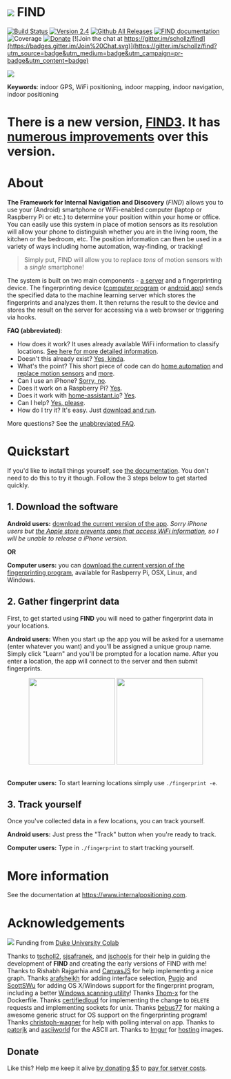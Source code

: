# ![](https://raw.githubusercontent.com/schollz/find/master/static/img/FIND_icon_larger.png) FIND

[![Build Status](https://travis-ci.org/schollz/find.svg?branch=master)](https://travis-ci.org/schollz/find)
[![Version 2.4](https://img.shields.io/badge/version-2.4-brightgreen.svg)](https://www.internalpositioning.com/guide/development/) 
[![Github All Releases](https://img.shields.io/github/downloads/schollz/find/total.svg)](https://github.com/schollz/find/releases)
[![FIND documentation](https://img.shields.io/badge/find-documentation-blue.svg)](https://www.internalpositioning.com/) 
![Coverage](https://img.shields.io/badge/coverage-57%25-orange.svg) 
[![Donate](https://img.shields.io/badge/donate-$1-brown.svg)](https://www.paypal.me/ZackScholl/1.00)
[![Join the chat at https://gitter.im/schollz/find](https://badges.gitter.im/Join%20Chat.svg)](https://gitter.im/schollz/find?utm_source=badge&utm_medium=badge&utm_campaign=pr-badge&utm_content=badge) 

[![](https://raw.githubusercontent.com/schollz/find/master/static/splash.gif)](https://www.internalpositioning.com/)

**Keywords**: indoor GPS, WiFi positioning, indoor mapping, indoor navigation, indoor positioning

# There is a new version, [FIND3](https://github.com/schollz/find3). It has [numerous improvements](https://www.internalpositioning.com/doc/overview.md#new-version) over this version.

# About

**The Framework for Internal Navigation and Discovery** (_FIND_) allows you to use your (Android) smartphone or WiFi-enabled computer (laptop or Raspberry Pi or etc.) to determine your position within your home or office. You can easily use this system in place of motion sensors as its resolution will allow your phone to distinguish whether you are in the living room, the kitchen or the bedroom, etc. The position information can then be used in a variety of ways including home automation, way-finding, or tracking!

> Simply put, FIND will allow you to replace _tons_ of motion sensors with a _single_ smartphone!

The system is built on two main components - [a server](https://ml.internalpositioning.com/) and a fingerprinting device. The fingerprinting device ([computer program](https://github.com/schollz/find/releases/tag/v0.5) or [android app](https://play.google.com/store/apps/details?id=com.hcp.find)) sends the specified data to the machine learning server which stores the fingerprints and analyzes them. It then returns the result to the device and stores the result on the server for accessing via a web browser or triggering via hooks.

**FAQ (abbreviated)**:

- How does it work? It uses already available WiFi information to classify locations. [See here for more detailed information](https://www.internalpositioning.com/faq/#how-does-it-work).
- Doesn't this already exist? [Yes, kinda](https://www.internalpositioning.com/faq/#doesnt-this-already-exist).
- What's the point? This short piece of code can do [home automation](https://www.internalpositioning.com/faq/#can-i-run-the-server-at-home-on-the-lan-connection) and [replace motion sensors](https://www.internalpositioning.com/faq/#can-it-replace-motion-sensors) and [more](https://www.internalpositioning.com/faq/#whats-the-point-of-this).
- Can I use an iPhone? [Sorry, no](https://www.internalpositioning.com/faq/#can-i-use-an-iphone).
- Does it work on a Raspberry Pi? [Yes](https://www.internalpositioning.com/faq/#can-you-run-the-server-on-a-raspberry-pi).
- Does it work with [home-assistant.io](https://home-assistant.io/)? [Yes](https://www.internalpositioning.com/faq/#does-it-work-with-home-assistantio).
- Can I help? [Yes, please](https://github.com/schollz/find/issues).
- How do I try it? It's easy. Just [download and run](https://github.com/schollz/find#usage).

More questions? See the [unabbreviated FAQ](https://www.internalpositioning.com/faq/).

# Quickstart

If you'd like to install things yourself, see [the documentation](https://www.internalpositioning.com/setup/). You don't need to do this to try it though. Follow the 3 steps below to get started quickly.

## 1\. Download the software

**Android users:** [download the current version of the app](https://play.google.com/store/apps/details?id=com.hcp.find). _Sorry iPhone users but [the Apple store prevents apps that access WiFi information](https://www.internalpositioning.com/faq/#can-i-use-an-iphone), so I will be unable to release a iPhone version._

**OR**

**Computer users:** you can [download the current version of the fingerprinting program](https://github.com/schollz/find/releases/tag/v0.5), available for Rasbperry Pi, OSX, Linux, and Windows.

## 2\. Gather fingerprint data

First, to get started using **FIND** you will need to gather fingerprint data in your locations.

**Android users:** When you start up the app you will be asked for a username (enter whatever you want) and you'll be assigned a unique group name. Simply click "Learn" and you'll be prompted for a location name. After you enter a location, the app will connect to the server and then submit fingerprints.

<center><img src="https://i.imgur.com/fbcYom5.png" width="200px">
<img src="https://i.imgur.com/Ab9eXIk.png" width="200px"></center>

<br>

**Computer users:** To start learning locations simply use `./fingerprint -e`.

## 3\. Track yourself

Once you've collected data in a few locations, you can track yourself.

**Android users:** Just press the "Track" button when you're ready to track.

**Computer users:** Type in `./fingerprint` to start tracking yourself.

# More information

See the documentation at <https://www.internalpositioning.com>.

# Acknowledgements

![](https://i.imgur.com/Ze51DJ6.png) Funding from [Duke University Colab](https://colab.duke.edu/)

Thanks to [tscholl2](https://github.com/tscholl2), [sjsafranek](https://github.com/sjsafranek), and [jschools](https://github.com/jschools) for their help in guiding the development of **FIND** and creating the early versions of FIND with me! Thanks to Rishabh Rajgarhia and [CanvasJS](http://canvasjs.com/) for help implementing a nice graph. Thanks [arafsheikh](https://github.com/arafsheikh) for adding interface selection, [Pugio](https://github.com/Pugio) and [ScottSWu](https://github.com/ScottSWu) for adding OS X/Windows support for the fingerprint program, including a better [Windows scanning utility](https://github.com/ScottSWu/windows-wlan-util/releases)! Thanks [Thom-x](https://github.com/Thom-x) for the Dockerfile. Thanks [certifiedloud](https://github.com/certifiedloud) for implementing the change to `DELETE` requests and implementing sockets for unix. Thanks [bebus77](https://github.com/bebus77) for making a awesome generic struct for OS support on the fingerprinting program! Thanks [christoph-wagner](https://github.com/Christoph-Wagner) for help with polling interval on app. Thanks to [patorjk](http://patorjk.com/software/taag/) and [asciiworld](http://www.asciiworld.com/) for the ASCII art. Thanks to [Imgur](https://imgur.com/a/yjvci) for [hosting](https://imgur.com/a/3yGjV) images.

## Donate

Like this? Help me keep it alive [by donating $5](https://www.paypal.me/ZackScholl/5.00) to [pay for server costs](http://rpiai.com/donate/).
